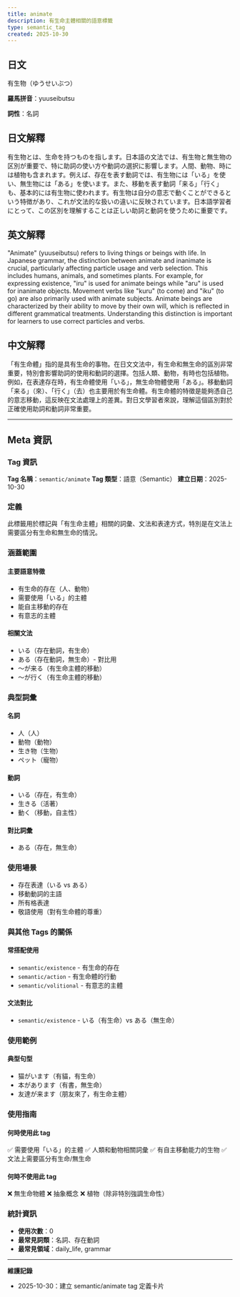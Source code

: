 ```yaml
---
title: animate
description: 有生命主體相關的語意標籤
type: semantic_tag
created: 2025-10-30
---
```


## 日文
有生物（ゆうせいぶつ）

**羅馬拼音**：yuuseibutsu

**詞性**：名詞

## 日文解釋
有生物とは、生命を持つものを指します。日本語の文法では、有生物と無生物の区別が重要で、特に助詞の使い方や動詞の選択に影響します。人間、動物、時には植物も含まれます。例えば、存在を表す動詞では、有生物には「いる」を使い、無生物には「ある」を使います。また、移動を表す動詞「来る」「行く」も、基本的には有生物に使われます。有生物は自分の意志で動くことができるという特徴があり、これが文法的な扱いの違いに反映されています。日本語学習者にとって、この区別を理解することは正しい助詞と動詞を使うために重要です。

## 英文解釋
"Animate" (yuuseibutsu) refers to living things or beings with life. In Japanese grammar, the distinction between animate and inanimate is crucial, particularly affecting particle usage and verb selection. This includes humans, animals, and sometimes plants. For example, for expressing existence, "iru" is used for animate beings while "aru" is used for inanimate objects. Movement verbs like "kuru" (to come) and "iku" (to go) are also primarily used with animate subjects. Animate beings are characterized by their ability to move by their own will, which is reflected in different grammatical treatments. Understanding this distinction is important for learners to use correct particles and verbs.

## 中文解釋
「有生命體」指的是具有生命的事物。在日文文法中，有生命和無生命的區別非常重要，特別會影響助詞的使用和動詞的選擇。包括人類、動物，有時也包括植物。例如，在表達存在時，有生命體使用「いる」，無生命物體使用「ある」。移動動詞「来る」（來）、「行く」（去）也主要用於有生命體。有生命體的特徵是能夠憑自己的意志移動，這反映在文法處理上的差異。對日文學習者來說，理解這個區別對於正確使用助詞和動詞非常重要。

---

## Meta 資訊

### Tag 資訊

**Tag 名稱**：`semantic/animate`
**Tag 類型**：語意（Semantic）
**建立日期**：2025-10-30

### 定義

此標籤用於標記與「有生命主體」相關的詞彙、文法和表達方式，特別是在文法上需要區分有生命和無生命的情況。

### 涵蓋範圍

#### 主要語意特徵
- 有生命的存在（人、動物）
- 需要使用「いる」的主體
- 能自主移動的存在
- 有意志的主體

#### 相關文法
- いる（存在動詞，有生命）
- ある（存在動詞，無生命）- 對比用
- 〜が来る（有生命主體的移動）
- 〜が行く（有生命主體的移動）

### 典型詞彙

#### 名詞
- 人（人）
- 動物（動物）
- 生き物（生物）
- ペット（寵物）

#### 動詞
- いる（存在，有生命）
- 生きる（活著）
- 動く（移動，自主性）

#### 對比詞彙
- ある（存在，無生命）

### 使用場景

- 存在表達（いる vs ある）
- 移動動詞的主語
- 所有格表達
- 敬語使用（對有生命體的尊重）

### 與其他 Tags 的關係

#### 常搭配使用
- `semantic/existence` - 有生命的存在
- `semantic/action` - 有生命體的行動
- `semantic/volitional` - 有意志的主體

#### 文法對比
- `semantic/existence` - いる（有生命）vs ある（無生命）

### 使用範例

#### 典型句型
- 猫がいます（有貓，有生命）
- 本があります（有書，無生命）
- 友達が来ます（朋友來了，有生命主體）

### 使用指南

#### 何時使用此 tag
✅ 需要使用「いる」的主體
✅ 人類和動物相關詞彙
✅ 有自主移動能力的生物
✅ 文法上需要區分有生命/無生命

#### 何時不使用此 tag
❌ 無生命物體
❌ 抽象概念
❌ 植物（除非特別強調生命性）

### 統計資訊

- **使用次數**：0
- **最常見詞類**：名詞、存在動詞
- **最常見領域**：daily_life, grammar

---

**維護記錄**
- 2025-10-30：建立 semantic/animate tag 定義卡片
